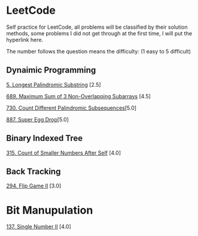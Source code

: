 # LeetCode
Self practice for LeetCode, all problems will be classified by their solution methods,
some problems I did not get through at the first time, I will put the hyperlink here.

The number follows the question means the difficulty: (1 easy to 5 difficult)

## Dynaimic Programming

[5. Longest Palindromic Substring](https://github.com/williamwxz/LeetCode/tree/master/DynamicPrgramming/5.%20Longest%20Palindromic%20Substring) [2.5]

[689. Maximum Sum of 3 Non-Overlapping Subarrays](https://github.com/williamwxz/LeetCode/tree/master/DynamicPrgramming/689.%20Maximum%20Sum%20of%203%20Non-Overlapping%20Subarrays) [4.5]

[730. Count Different Palindromic Subsequences](https://github.com/williamwxz/LeetCode/tree/master/DynamicPrgramming/730.%20Count%20Different%20Palindromic%20Subsequences)[5.0]

[887. Super Egg Drop](https://github.com/williamwxz/LeetCode/tree/master/DynamicPrgramming/887.%20Super%20Egg%20Drop)[5.0]

## Binary Indexed Tree
[315. Count of Smaller Numbers After Self](https://github.com/williamwxz/LeetCode/tree/master/BinaryIndexedTree/315.%20Count%20of%20Smaller%20Numbers%20After%20Self) [4.0]

## Back Tracking
[294. Flip Game II](https://github.com/williamwxz/LeetCode/tree/master/BackTracking/294.%20Flip%20Game%20II) [3.0]

# Bit Manupulation
[137. Single Number II]() [4.0]